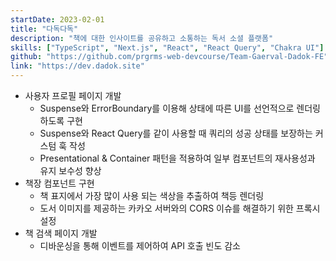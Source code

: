 ```yaml
---
startDate: 2023-02-01
title: "다독다독"
description: "책에 대한 인사이트를 공유하고 소통하는 독서 소셜 플랫폼"
skills: ["TypeScript", "Next.js", "React", "React Query", "Chakra UI"]
github: "https://github.com/prgrms-web-devcourse/Team-Gaerval-Dadok-FE"
link: "https://dev.dadok.site"
---
```


- 사용자 프로필 페이지 개발
  - Suspense와 ErrorBoundary를 이용해 상태에 따른 UI를 선언적으로 렌더링하도록 구현
  - Suspense와 React Query를 같이 사용할 때 쿼리의 성공 상태를 보장하는 커스텀 훅 작성
  - Presentational & Container 패턴을 적용하여 일부 컴포넌트의 재사용성과 유지 보수성 향상
- 책장 컴포넌트 구현
  - 책 표지에서 가장 많이 사용 되는 색상을 추출하여 책등 렌더링
  - 도서 이미지를 제공하는 카카오 서버와의 CORS 이슈를 해결하기 위한 프록시 설정
- 책 검색 페이지 개발
  - 디바운싱을 통해 이벤트를 제어하여 API 호출 빈도 감소
